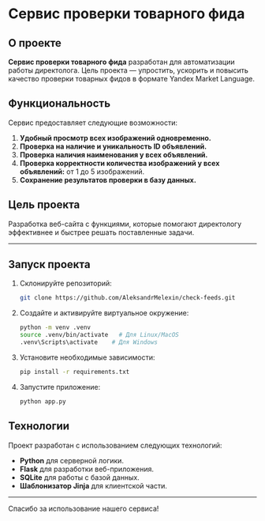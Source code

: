 # Сервис проверки товарного фида

## О проекте

**Сервис проверки товарного фида** разработан для автоматизации работы директолога. 
Цель проекта — упростить, ускорить и повысить качество проверки товарных фидов в формате Yandex Market Language.

## Функциональность

Сервис предоставляет следующие возможности:

1. **Удобный просмотр всех изображений одновременно.**
2. **Проверка на наличие и уникальность ID объявлений.**
3. **Проверка наличия наименования у всех объявлений.**
4. **Проверка корректности количества изображений у всех объявлений:** от 1 до 5 изображений.
5. **Сохранение результатов проверки в базу данных.**

## Цель проекта

Разработка веб-сайта с функциями, которые помогают директологу эффективнее и быстрее решать поставленные задачи.

---

## Запуск проекта

1. Склонируйте репозиторий:
   ```bash
   git clone https://github.com/AleksandrMelexin/check-feeds.git
   ```
2. Создайте и активируйте виртуальное окружение:
   ```bash
   python -m venv .venv
   source .venv/bin/activate   # Для Linux/MacOS
   .venv\Scripts\activate    # Для Windows
   ```
3. Установите необходимые зависимости:
   ```bash
   pip install -r requirements.txt
   ```
4. Запустите приложение:
   ```bash
   python app.py
   ```

## Технологии

Проект разработан с использованием следующих технологий:

- **Python** для серверной логики.
- **Flask** для разработки веб-приложения.
- **SQLite** для работы с базой данных.
- **Шаблонизатор Jinja** для клиентской части.

---

Спасибо за использование нашего сервиса!
